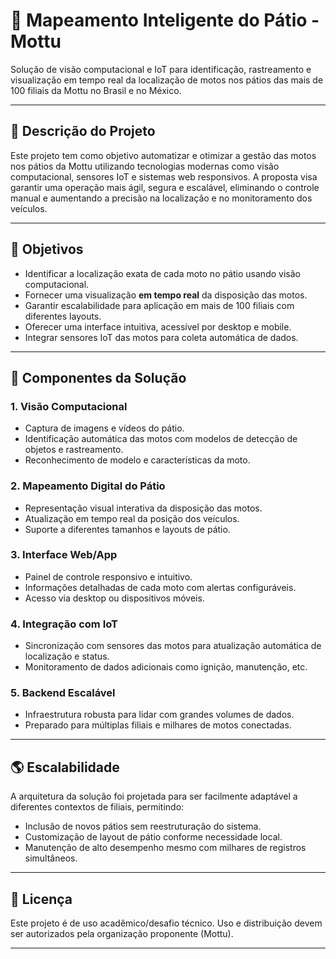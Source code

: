 # 🛵 Mapeamento Inteligente do Pátio - Mottu

Solução de visão computacional e IoT para identificação, rastreamento e visualização em tempo real da localização de motos nos pátios das mais de 100 filiais da Mottu no Brasil e no México.

---

## 📌 Descrição do Projeto

Este projeto tem como objetivo automatizar e otimizar a gestão das motos nos pátios da Mottu utilizando tecnologias modernas como visão computacional, sensores IoT e sistemas web responsivos. A proposta visa garantir uma operação mais ágil, segura e escalável, eliminando o controle manual e aumentando a precisão na localização e no monitoramento dos veículos.

---

## 🎯 Objetivos

- Identificar a localização exata de cada moto no pátio usando visão computacional.
- Fornecer uma visualização **em tempo real** da disposição das motos.
- Garantir escalabilidade para aplicação em mais de 100 filiais com diferentes layouts.
- Oferecer uma interface intuitiva, acessível por desktop e mobile.
- Integrar sensores IoT das motos para coleta automática de dados.

---

## 🔧 Componentes da Solução

### 1. Visão Computacional
- Captura de imagens e vídeos do pátio.
- Identificação automática das motos com modelos de detecção de objetos e rastreamento.
- Reconhecimento de modelo e características da moto.

### 2. Mapeamento Digital do Pátio
- Representação visual interativa da disposição das motos.
- Atualização em tempo real da posição dos veículos.
- Suporte a diferentes tamanhos e layouts de pátio.

### 3. Interface Web/App
- Painel de controle responsivo e intuitivo.
- Informações detalhadas de cada moto com alertas configuráveis.
- Acesso via desktop ou dispositivos móveis.

### 4. Integração com IoT
- Sincronização com sensores das motos para atualização automática de localização e status.
- Monitoramento de dados adicionais como ignição, manutenção, etc.

### 5. Backend Escalável
- Infraestrutura robusta para lidar com grandes volumes de dados.
- Preparado para múltiplas filiais e milhares de motos conectadas.

---

## 🌎 Escalabilidade

A arquitetura da solução foi projetada para ser facilmente adaptável a diferentes contextos de filiais, permitindo:

- Inclusão de novos pátios sem reestruturação do sistema.
- Customização de layout de pátio conforme necessidade local.
- Manutenção de alto desempenho mesmo com milhares de registros simultâneos.

---

## 📝 Licença

Este projeto é de uso acadêmico/desafio técnico. Uso e distribuição devem ser autorizados pela organização proponente (Mottu).

---
